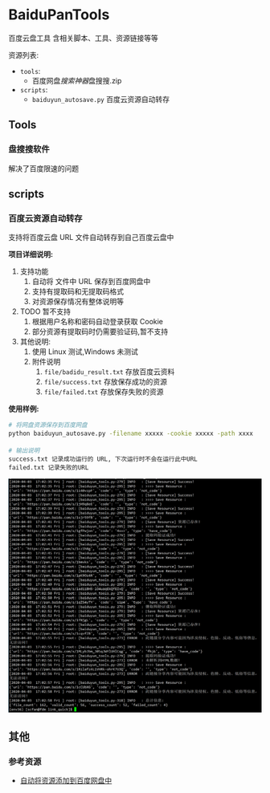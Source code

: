 # BaiduPanTools

百度云盘工具 含相关脚本、工具、资源链接等等

资源列表:

- `tools`:
  - 百度网盘*搜索神器*盘搜搜.zip
- `scripts`:
  - `baiduyun_autosave.py` 百度云资源自动转存

## Tools

### 盘搜搜软件

解决了百度限速的问题

## scripts

### 百度云资源自动转存

支持将百度云盘 URL 文件自动转存到自己百度云盘中

**项目详细说明:**

1. 支持功能
   1. 自动将 文件中 URL 保存到百度网盘中
   2. 支持有提取码和无提取码格式
   3. 对资源保存情况有整体说明等
2. TODO 暂不支持
   1. 根据用户名称和密码自动登录获取 Cookie
   2. 部分资源有提取码时仍需要验证码,暂不支持
3. 其他说明:
   1. 使用 Linux 测试,Windows 未测试
   2. 附件说明
      1. `file/badidu_result.txt` 存放百度云资料
      2. `file/success.txt` 存放保存成功的资源
      3. `file/failed.txt` 存放保存失败的资源

**使用样例:**

```bash
# 将网盘资源保存到百度网盘
python baiduyun_autosave.py -filename xxxxx -cookie xxxxx -path xxxx

# 输出说明
success.txt 记录成功运行的 URL, 下次运行时不会在运行此中URL
failed.txt 记录失败的URL
```

![参考图片 Spider_baiduyunpan_01](https://raw.githubusercontent.com/fansichao/images/master/markdown/Spider_baiduyunpan_01.png)

## 其他

### 参考资源

- [自动将资源添加到百度网盘中](https://github.com/tengzhangchao/BaiDuPan)
